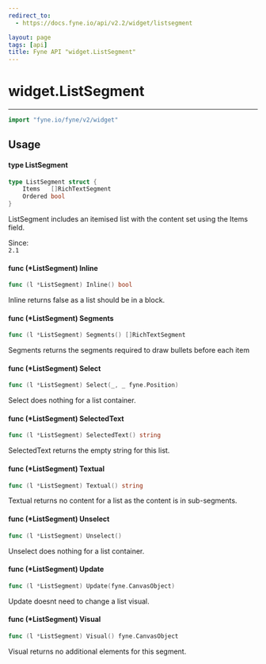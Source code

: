 ```yaml
---
redirect_to:
  - https://docs.fyne.io/api/v2.2/widget/listsegment

layout: page
tags: [api]
title: Fyne API "widget.ListSegment"
---
```



# widget.ListSegment
---
```go
import "fyne.io/fyne/v2/widget"
```

## Usage

#### type ListSegment

```go
type ListSegment struct {
	Items   []RichTextSegment
	Ordered bool
}
```

ListSegment includes an itemised list with the content set using the Items field.


<div class="since">Since: <code>
2.1</code></div>

#### func (*ListSegment) Inline

```go
func (l *ListSegment) Inline() bool
```
Inline returns false as a list should be in a block.

#### func (*ListSegment) Segments

```go
func (l *ListSegment) Segments() []RichTextSegment
```
Segments returns the segments required to draw bullets before each item

#### func (*ListSegment) Select

```go
func (l *ListSegment) Select(_, _ fyne.Position)
```
Select does nothing for a list container.

#### func (*ListSegment) SelectedText

```go
func (l *ListSegment) SelectedText() string
```
SelectedText returns the empty string for this list.

#### func (*ListSegment) Textual

```go
func (l *ListSegment) Textual() string
```
Textual returns no content for a list as the content is in sub-segments.

#### func (*ListSegment) Unselect

```go
func (l *ListSegment) Unselect()
```
Unselect does nothing for a list container.

#### func (*ListSegment) Update

```go
func (l *ListSegment) Update(fyne.CanvasObject)
```
Update doesnt need to change a list visual.

#### func (*ListSegment) Visual

```go
func (l *ListSegment) Visual() fyne.CanvasObject
```
Visual returns no additional elements for this segment.

